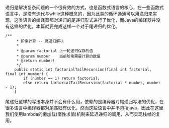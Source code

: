 递归是解决复杂问题的一个很有效的方式，也是函数式语言的核心，在一些函数式语言中，是没有迭代与while这种概念的，因为此类的循环通通可以用递归来实现，这类语言的编译器都对递归的尾递归形式进行了优化，而Java的编译器并没有这样的优化，本篇就要完成这样一个对于尾递归的优化。

```
/**
     * 阶乘计算 -- 尾递归解决
     *
     * @param factorial 上一轮递归保存的值
     * @param number    当前阶乘需要计算的数值
     * @return number!
     */
    public static int factorialTailRecursion(final int factorial, final int number) {
        if (number == 1) return factorial;
        else return factorialTailRecursion(factorial * number, number - 1);
    }
```

尾递归这样的写法本身并不会有什么用，依赖的是编译器对尾递归写法的优化，在很多语言中编译器都对尾递归有优化，然而这些语言中并不包括java，因此在这里我们使用lambda的懒加载(惰性求值)机制来延迟递归的调用，从而实现栈帧的复用。